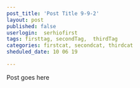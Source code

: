 ```yaml
---
post_title: 'Post Title 9-9-2'
layout: post
published: false
userlogin:  serhiofirst
tags: firsttag, secondTag,  thirdTag
categories: firstcat, secondcat, thirdcat
sheduled_date: 10 06 19

---
```

Post goes here
